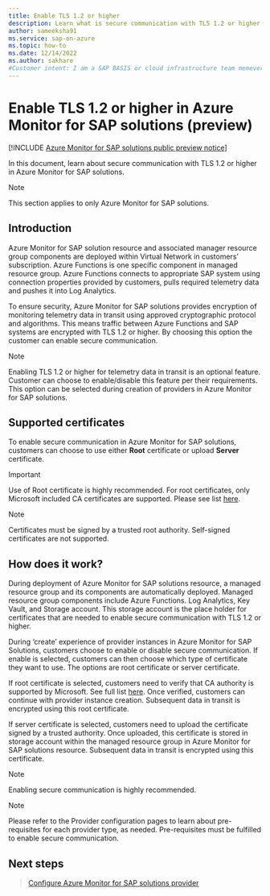 ```yaml
---
title: Enable TLS 1.2 or higher 
description: Learn what is secure communication with TLS 1.2 or higher in Azure Monitor for SAP solutions.
author: sameeksha91
ms.service: sap-on-azure
ms.topic: how-to
ms.date: 12/14/2022
ms.author: sakhare
#Customer intent: I am a SAP BASIS or cloud infrastructure team memever, i want to deploy Azure Monitor for SAP solutions with secure communication.
---
```


# Enable TLS 1.2 or higher in Azure Monitor for SAP solutions (preview)

[!INCLUDE [Azure Monitor for SAP solutions public preview notice](./includes/preview-azure-monitor.md)]

In this document, learn about secure communication with TLS 1.2 or higher in Azure Monitor for SAP solutions.

> [!NOTE]
> This section applies to only Azure Monitor for SAP solutions.

## Introduction
Azure Monitor for SAP solution resource and associated manager resource group components are deployed within Virtual Network in customers’ subscription. Azure Functions is one specific component in managed resource group. Azure Functions connects to appropriate SAP system using connection properties provided by customers, pulls required telemetry data and pushes it into Log Analytics.  

To ensure security, Azure Monitor for SAP solutions provides encryption of monitoring telemetry data in transit using approved cryptographic protocol and algorithms. This means traffic between Azure Functions and SAP systems are encrypted with TLS 1.2 or higher. By choosing this option the customer can enable secure communication.  
> [!NOTE]
> Enabling TLS 1.2 or higher for telemetry data in transit is an optional feature. Customer can choose to enable/disable this feature per their requirements. This option can be selected during creation of providers in Azure Monitor for SAP solutions.   

## Supported certificates
To enable secure communication in Azure Monitor for SAP solutions, customers can choose to use either **Root** certificate or upload **Server** certificate. 

> [!Important]
> Use of Root certificate is highly recommended. For root certificates, only Microsoft included CA certificates are supported. Please see list [here](/security/trusted-root/participants-list).

> [!Note]
> Certificates must be signed by a trusted root authority. Self-signed certificates are not supported.

## How does it work?
During deployment of Azure Monitor for SAP solutions resource, a managed resource group and its components are automatically deployed. Managed resource group components include Azure Functions. Log Analytics, Key Vault, and Storage account. This storage account is the place holder for certificates that are needed to enable secure communication with TLS 1.2 or higher.

During ‘create’ experience of provider instances in Azure Monitor for SAP Solutions, customers choose to enable or disable secure communication. If enable is selected, customers can then choose which type of certificate they want to use. The options are root certificate or server certificate.

If root certificate is selected, customers need to verify that CA authority is supported by Microsoft. See full list [here](/security/trusted-root/participants-list).  Once verified, customers can continue with provider instance creation. Subsequent data in transit is encrypted using this root certificate.

If server certificate is selected, customers need to upload the certificate signed by a trusted authority. Once uploaded, this certificate is stored in storage account within the managed resource group in Azure Monitor for SAP solutions resource. Subsequent data in transit is encrypted using this certificate. 

> [!Note]
> Enabling secure communication is highly recommended.

> [!Note]
> Please refer to the Provider configuration pages to learn about pre-requisites for each provider type, as needed. Pre-requisites must be fulfilled to enable secure communication.

## Next steps
> [Configure Azure Monitor for SAP solutions provider](provider-netweaver.md)
